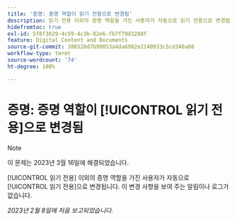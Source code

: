 ```yaml
---
title: '증명: 증명 역할이 읽기 전용으로 변경됨'
description: 읽기 전용 이외의 증명 역할을 가진 사용자가 자동으로 읽기 전용으로 변경됩니다. 이 변경 사항을 보여 주는 알림이나 로그가 없습니다.
hidefromtoc: true
exl-id: 5f8f3829-4c59-4c3b-82e6-fb7f79d3288f
feature: Digital Content and Documents
source-git-commit: 386528d7b99053a4da6982e2140933c5cd348a08
workflow-type: tm+mt
source-wordcount: '74'
ht-degree: 100%

---
```


# 증명: 증명 역할이 [!UICONTROL 읽기 전용]으로 변경됨

>[!NOTE]
>
>이 문제는 2023년 3월 16일에 해결되었습니다.

[!UICONTROL 읽기 전용] 이외의 증명 역할을 가진 사용자가 자동으로 [!UICONTROL 읽기 전용]으로 변경됩니다. 이 변경 사항을 보여 주는 알림이나 로그가 없습니다.

_2023년 2월 8일에 처음 보고되었습니다._
